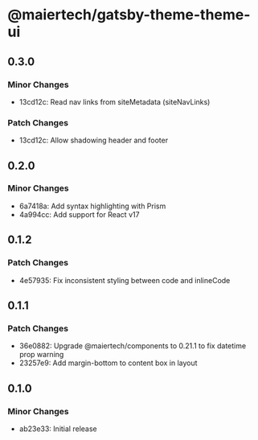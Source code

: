 # @maiertech/gatsby-theme-theme-ui

## 0.3.0

### Minor Changes

- 13cd12c: Read nav links from siteMetadata (siteNavLinks)

### Patch Changes

- 13cd12c: Allow shadowing header and footer

## 0.2.0

### Minor Changes

- 6a7418a: Add syntax highlighting with Prism
- 4a994cc: Add support for React v17

## 0.1.2

### Patch Changes

- 4e57935: Fix inconsistent styling between code and inlineCode

## 0.1.1

### Patch Changes

- 36e0882: Upgrade @maiertech/components to 0.21.1 to fix datetime prop warning
- 23257e9: Add margin-bottom to content box in layout

## 0.1.0

### Minor Changes

- ab23e33: Initial release
